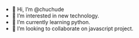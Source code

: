 - 👋 Hi, I’m @chuchude
- 👀 I’m interested in new technology.
- 🌱 I’m currently learning python.
- 💞️ I’m looking to collaborate on javascript project.


<!---
chuchude/chuchude is a ✨ special ✨ repository because its `README.md` (this file) appears on your GitHub profile.
You can click the Preview link to take a look at your changes.
--->
